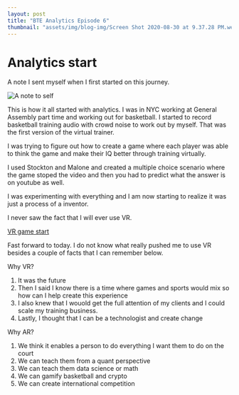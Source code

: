 ```yaml
---
layout: post
title: "BTE Analytics Episode 6"
thumbnail: "assets/img/blog-img/Screen Shot 2020-08-30 at 9.37.28 PM.webp"
---
```


# Analytics start 

A note I sent myself when I first started on this journey. 

![A note to self]({{site.url}}{{site.baseurl}}/assets/img/blog-img/Screen%20Shot%202022-05-18%20at%2012.24.03%20AM.webp?raw=true)

This is how it all started with analytics. I was in NYC working at General Assembly part time and working out for basketball.  I started to record 
basketball training audio with crowd noise to work out by myself.  That was the first version of the virtual trainer.  

I was trying to figure out how to create a game where each player was able to think the game and make their IQ better through training virtually. 

I used Stockton and Malone and created a multiple choice scenario where the game stoped the video and then you had to predict what the answer is on youtube as well. 

I was experimenting with everything and I am now starting to realize it was just a process of a inventor.

I never saw the fact that I will ever use VR. 

[VR game start](https://www.youtube.com/watch?v=9wolQUN8gF8)

Fast forward to today.  I do not know what really pushed me to use VR besides a couple of facts that I can remember below.  


Why VR?

1. It was the future 
2. Then I said I know there is a time where games and sports would mix so how can I help create this experience 
3. I also knew that I wouold get the full attention of my clients and I could scale my training business.
4. Lastly, I thought that I can be a technologist and create change  

Why AR?
1. We think it enables a person to do everything I want them to do on the court
2. We can teach them from a quant perspective 
3. We can teach them data science or math 
4. We can gamify basketball and crypto 
5. We can create international competition

